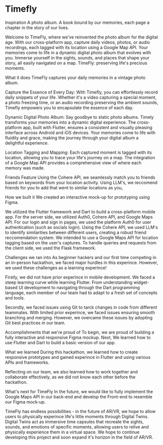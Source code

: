 # Timefly

Inspiration
A photo album. A book bound by our memories, each page a chapter in the story of our lives.

Welcome to TimeFly, where we've reinvented the photo album for the digital age. With our cross-platform app, capture daily videos, photos, or audio recordings, each tagged with its location using a Google Map API. Your memories come to life in a dynamic digital photo album that evolves with you. Immerse yourself in the sights, sounds, and places that shape your story, all easily navigated on a map. TimeFly: preserving life's precious moments.

What it does
TimeFly captures your daily memories in a vintage photo album.

Capture the Essence of Every Day: With Timefly, you can effortlessly record daily snippets of your life. Whether it's a video capturing a special moment, a photo freezing time, or an audio recording preserving the ambient sounds, Timefly empowers you to encapsulate the essence of each day.

Dynamic Digital Photo Album: Say goodbye to static photo albums. Timely transforms your memories into a dynamic digital experience. The cross-platform app, built with Flutter, ensures a consistent and visually pleasing interface across Android and iOS devices. Your memories come to life with fluidity and grace, making the journey through your digital album a delightful experience.

Location Tagging and Mapping: Each captured moment is tagged with its location, allowing you to trace your life's journey on a map. The integration of a Google Map API provides a comprehensive view of where each memory was made.

Friends Feature Using the Cohere API, we seamlessly match you to friends based on keywords from your location activity. Using LLM's, we reccomend friends for you to add that went to similar locations as you,

How we built it
We created an interactive mock-up for prototyping using Figma.

We utilized the Flutter framework and Dart to build a cross-platform mobile app. For the server side, we utilized Auth0, Cohere API, and Google Maps API. For our login and sign in pages, we used the platform Auth0 for user authentication (such as socials login). Using the Cohere API, we used LLM's to identify similarities between different users, creating a robust friend reccomendation system. We intended to use a Google Maps API for location tagging based on the user's captures. To handle queries and requests from the client side, we used the Flask framework.

Challenges we ran into
As beginner hackers and our first time competing in an in-person hackathon, we faced major hurdles in this experince. However, we used these challenges as a learning experince!

Firstly, we did not have prior experince in mobile development. We faced a steep learning curve while learning Flutter. From understanding widget-based UI development to navigating through the Dart programming language, each member of our team had to adapt to a fresh set of concepts and tools.

Secondly, we faced issues using Git to tarck changes in code from different teammates. With limited prior experince, we faced issues ensuring smooth branching and merging. However, we overcame these issues by adopting Git best practices in our team.

Accomplishments that we're proud of
To begin, we are proud of building a fully interactive and responsive Figma mockup. Next, We learned how to use Flutter and Dart to build a basic version of our app.

What we learned
During this hackathon, we learned how to create responsive prototypes and gained experince in Flutter and using various APIs and frameworks.

Reflecting on our team, we also learned how to work together and collaborate effectively, as we did not know each other before the hackathon.

What's next for TimeFly
In the future, we would like to fully implement the Google Maps API in our back-end and develop the Front-end to resemble our Figma mock-up.

TimeFly has endless possibilities - in the future of AR/VR, we hope to allow users to physically experince life's little moments through Digital Twins. Digital Twins act as immersive time capsules that recreate the sights, sounds, and emotions of specific moments, allowing users to relive and physically experience them in a virtual space. We hope to continue developing this project and soon expand it's horizon in the field of AR/VR.
